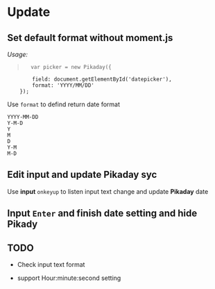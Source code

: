 # Update #

## Set default format without moment.js ##

*Usage:*

> 		var picker = new Pikaday({
			field: document.getElementById('datepicker'),
			format: 'YYYY/MM/DD'
		});

Use `format` to defind return date format

    YYYY-MM-DD
	Y-M-D
	Y
	M
	D
	Y-M
	M-D

## Edit input and update Pikaday syc ##
Use **input** `onkeyup` to listen input text change and update **Pikaday** date

## Input `Enter` and finish date setting and hide Pikady ##

## TODO ##

* Check input text format

* support Hour:minute:second setting
